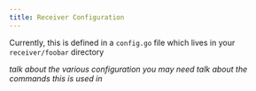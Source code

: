 ```yaml
---
title: Receiver Configuration
---
```

Currently, this is defined in a `config.go` file which lives in your `receiver/foobar` directory

*talk about the various configuration you may need*
*talk about the commands this is used in*


